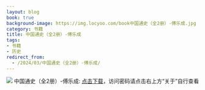 ```yaml
---
layout: blog
book: true
background-image: https://img.locyoo.com/book中国通史（全2册）-傅乐成.jpg
category: 书籍
title: 中国通史（全2册）-傅乐成
tags:
- 书籍
- 历史
redirect_from:
  - /2024/03/中国通史（全2册）-傅乐成/
---
```

![](https://img.locyoo.com/book中国通史（全2册）-傅乐成.jpg)
中国通史（全2册）-傅乐成: <a name = "ref1" href="https://url18.ctfile.com/f/50983618-1055772964-e722db?p=3619">点击下载</a>，访问密码请点击右上方“关于”自行查看